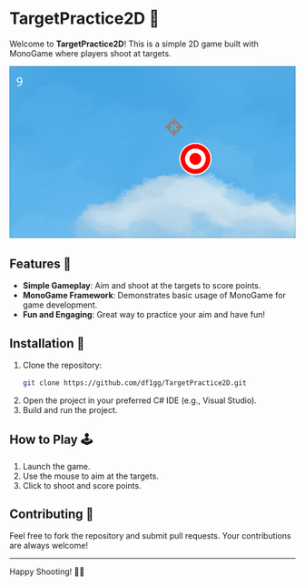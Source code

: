 # TargetPractice2D 🎯

Welcome to **TargetPractice2D**! This is a simple 2D game built with MonoGame where players shoot at targets. 

![Screenshot](screenshots/screen.png)

## Features 🌟
- **Simple Gameplay**: Aim and shoot at the targets to score points.
- **MonoGame Framework**: Demonstrates basic usage of MonoGame for game development.
- **Fun and Engaging**: Great way to practice your aim and have fun!

## Installation 💾
1. Clone the repository:
    ```sh
    git clone https://github.com/df1gg/TargetPractice2D.git
    ```
2. Open the project in your preferred C# IDE (e.g., Visual Studio).
3. Build and run the project.

## How to Play 🕹️
1. Launch the game.
2. Use the mouse to aim at the targets.
3. Click to shoot and score points.

## Contributing 🤝
Feel free to fork the repository and submit pull requests. Your contributions are always welcome!

---

Happy Shooting! 🎯✨
